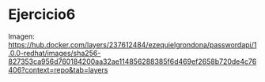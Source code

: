 # Ejercicio6
Imagen: https://hub.docker.com/layers/237612484/ezequielgrondona/passwordapi/1.0.0-redhat/images/sha256-827353ca956d760184200aa32ae114856288385f6d469ef2658b720de4c76406?context=repo&tab=layers